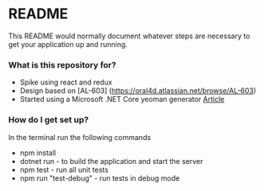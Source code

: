# README #

This README would normally document whatever steps are necessary to get your application up and running.

### What is this repository for? ###

* Spike using react and redux
* Design based on [AL-603] (https://oral4d.atlassian.net/browse/AL-603)
* Started using a Microsoft .NET Core yeoman generator [Article](https://blogs.msdn.microsoft.com/webdev/2017/02/14/building-single-page-applications-on-asp-net-core-with-javascriptservices/)

### How do I get set up? ###

In the terminal run the following commands

* npm install
* dotnet run - to build the application and start the server
* npm test - run all unit tests
* npm run "test-debug" - run tests in debug mode